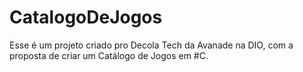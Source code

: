 # CatalogoDeJogos
Esse é um projeto criado pro Decola Tech da Avanade na DIO, com a proposta de criar um Catálogo de Jogos em #C.
